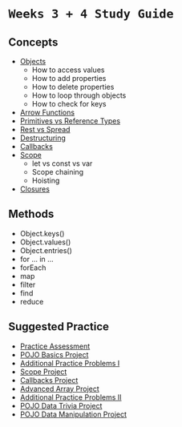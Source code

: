 # `Weeks 3 + 4 Study Guide`

## Concepts
  - [Objects](../1-Section/1-Module/3-week/2-day/README.md)
    - How to access values
    - How to add properties
    - How to delete properties
    - How to loop through objects
    - How to check for keys
  - [Arrow Functions](../1-Section/1-Module/3-week/3-day/README.md) 
  - [Primitives vs Reference Types](../1-Section/1-Module/3-week/3-day/README.md)
  - [Rest vs Spread](../1-Section/1-Module/3-week/4-day/README.md)
  - [Destructuring](../1-Section/1-Module/3-week/4-day/README.md)
  - [Callbacks](../1-Section/1-Module/4-week/1-day/README.md)
  - [Scope](../1-Section/1-Module/4-week/3-day/README.md)
    - let vs const vs var
    - Scope chaining
    - Hoisting
  - [Closures](../1-Section/1-Module/4-week/3-day/README.md)

## Methods
  - Object.keys()
  - Object.values()
  - Object.entries()
  - for ... in ...
  - forEach
  - map
  - filter
  - find
  - reduce

## Suggested Practice
  - [Practice Assessment](https://open.appacademy.io/learn/js-py---pt-sep-2023-online/week-4---practice-assessment/readme)
  - [POJO Basics Project](https://open.appacademy.io/learn/js-py---pt-sep-2023-online/week-3---node--pojo--advanced-arrays/pojo-basics-project--part-i-)
  - [Additional Practice Problems I](https://open.appacademy.io/learn/js-py---pt-sep-2023-online/week-4---callbacks--scope-and-closure/additional-practice-problems-i)
  - [Scope Project](https://open.appacademy.io/learn/js-py---pt-sep-2023-online/week-4---callbacks--scope-and-closure/scope-project---part-1)
  - [Callbacks Project](https://open.appacademy.io/learn/js-py---pt-sep-2023-online/week-4---callbacks--scope-and-closure/callbacks-project---part-1)
  - [Advanced Array Project](https://open.appacademy.io/learn/js-py---pt-sep-2023-online/week-3---node--pojo--advanced-arrays/advanced-array-project)
  - [Additional Practice Problems II](https://open.appacademy.io/learn/js-py---pt-sep-2023-online/week-4---callbacks--scope-and-closure/additional-practice-problems-ii)
  - [POJO Data Trivia Project](https://open.appacademy.io/learn/js-py---pt-sep-2023-online/week-4---callbacks--scope-and-closure/pojo-data-trivia-project)
  - [POJO Data Manipulation Project](https://open.appacademy.io/learn/js-py---pt-sep-2023-online/week-3---node--pojo--advanced-arrays/pojo-data-manipulation-project)
